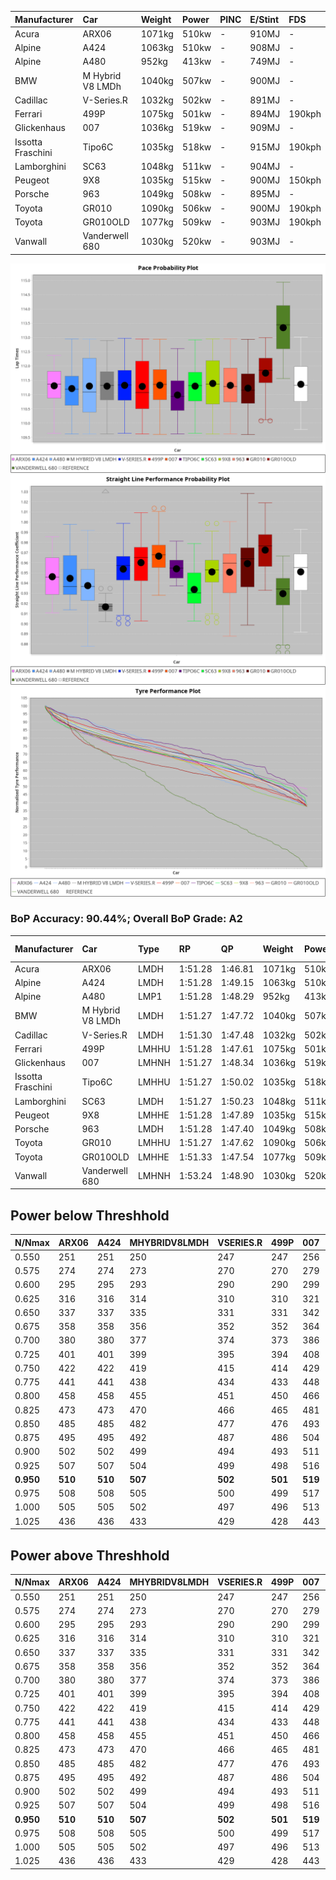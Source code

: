 |Manufacturer|Car|Weight|Power|PINC|E/Stint|FDS|
|:-|:-|:-|:-|:-|:-|:-|
|Acura|ARX06|1071kg|510kw|-|910MJ|-|
|Alpine|A424|1063kg|510kw|-|908MJ|-|
|Alpine|A480|952kg|413kw|-|749MJ|-|
|BMW|M Hybrid V8 LMDh|1040kg|507kw|-|900MJ|-|
|Cadillac|V-Series.R|1032kg|502kw|-|891MJ|-|
|Ferrari|499P|1075kg|501kw|-|894MJ|190kph|
|Glickenhaus|007|1036kg|519kw|-|909MJ|-|
|Issotta Fraschini|Tipo6C|1035kg|518kw|-|915MJ|190kph|
|Lamborghini|SC63|1048kg|511kw|-|904MJ|-|
|Peugeot|9X8|1035kg|515kw|-|900MJ|150kph|
|Porsche|963|1049kg|508kw|-|895MJ|-|
|Toyota|GR010|1090kg|506kw|-|900MJ|190kph|
|Toyota|GR010OLD|1077kg|509kw|-|903MJ|190kph|
|Vanwall|Vanderwell 680|1030kg|520kw|-|903MJ|-|

![PACECHART](./IMG/ACOMETHOD.png)
![STRAIGHTLINEPERFORMANCECHART](./IMG/ACOMETHOD_sp.png)
![TYREPERFORMANCECHART](./IMG/ACOMETHOD_tw.png)

### BoP Accuracy: 90.44%; Overall BoP Grade: A2
|Manufacturer|Car|Type|RP|QP|Weight|Power¹|Threshhold|PINC|Power²|E/Stint|AVG Vmax|FDS|RDLC|L/Stint|BOP-Grade|ModelAccuracy|ModelPoints|Match%|
|:-|:-|:-|:-|:-|:-|:-|:-|:-|:-|:-|:-|:-|:-|:-|:-|:-|:-|:-|
|Acura|ARX06|LMDH|1:51.28|1:46.81|1071kg|510kw|210.0kph|-|510kw|910MJ|282.65kph|-|1.00|33|+B2|100.00%|995|80.32%|
|Alpine|A424|LMDH|1:51.28|1:49.15|1063kg|510kw|210.0kph|-|510kw|908MJ|282.67kph|-|1.01|33|~A1|81.15%|521|99.67%|
|Alpine|A480|LMP1|1:51.28|1:48.29|952kg|413kw|210.0kph|-|413kw|749MJ|279.15kph|-|0.98|31|~A1|67.92%|957|100.00%|
|BMW|M Hybrid V8 LMDh|LMDH|1:51.27|1:47.72|1040kg|507kw|210.0kph|-|507kw|900MJ|280.04kph|-|1.03|33|-A2|98.60%|1690|94.22%|
|Cadillac|V-Series.R|LMDH|1:51.30|1:47.48|1032kg|502kw|210.0kph|-|502kw|891MJ|284.09kph|-|1.03|33|+A2|91.10%|1770|94.68%|
|Ferrari|499P|LMHHU|1:51.28|1:47.61|1075kg|501kw|210.0kph|-|501kw|894MJ|283.95kph|190kph|1.02|33|~A1|84.26%|2292|100.00%|
|Glickenhaus|007|LMHNH|1:51.27|1:48.34|1036kg|519kw|210.0kph|-|519kw|909MJ|287.48kph|-|0.95|33|~A1|94.63%|1605|97.37%|
|Issotta Fraschini|Tipo6C|LMHHU|1:51.27|1:50.02|1035kg|518kw|210.0kph|-|518kw|915MJ|285.58kph|190kph|1.08|33|+B1|66.67%|96|86.48%|
|Lamborghini|SC63|LMDH|1:51.27|1:50.23|1048kg|511kw|210.0kph|-|511kw|904MJ|281.60kph|-|1.05|33|+B1|96.77%|419|88.38%|
|Peugeot|9X8|LMHHE|1:51.28|1:47.89|1035kg|515kw|210.0kph|-|515kw|900MJ|284.18kph|150kph|1.03|33|~A1|83.63%|2468|100.00%|
|Porsche|963|LMDH|1:51.28|1:47.40|1049kg|508kw|210.0kph|-|508kw|895MJ|283.92kph|-|1.02|33|~A1|93.14%|5746|98.58%|
|Toyota|GR010|LMHHU|1:51.27|1:47.62|1090kg|506kw|210.0kph|-|506kw|900MJ|283.67kph|190kph|1.00|33|~A1|87.37%|3154|100.00%|
|Toyota|GR010OLD|LMHHE|1:51.33|1:47.54|1077kg|509kw|210.0kph|-|509kw|903MJ|286.27kph|190kph|1.01|33|~A1|89.81%|1393|100.00%|
|Vanwall|Vanderwell 680|LMHNH|1:53.24|1:48.90|1030kg|520kw|210.0kph|-|520kw|903MJ|281.54kph|-|1.01|33|+Ω1|90.28%|604|26.48%|

## Power below Threshhold
|N/Nmax|ARX06|A424|MHYBRIDV8LMDH|VSERIES.R|499P|007|TIPO6C|SC63|9X8|963|GR010|GR010OLD|VANDERWELL680|​|RPM|A480|
|:-|:-|:-|:-|:-|:-|:-|:-|:-|:-|:-|:-|:-|:-|:-|:-|:-|
|0.550|251|251|250|247|247|256|255|252|254|250|249|251|256|​|--|-|
|0.575|274|274|273|270|270|279|278|275|277|273|272|274|279|​|--|-|
|0.600|295|295|293|290|290|299|299|295|297|293|292|294|300|​|--|-|
|0.625|316|316|314|310|310|321|321|316|319|314|313|315|322|​|--|-|
|0.650|337|337|335|331|331|342|342|337|340|335|334|336|343|​|--|-|
|0.675|358|358|356|352|352|364|364|359|362|357|355|357|365|​|--|-|
|0.700|380|380|377|374|373|386|386|380|383|378|377|379|387|​|--|-|
|0.725|401|401|399|395|394|408|407|402|405|399|398|400|409|​|--|-|
|0.750|422|422|419|415|414|429|428|422|426|420|418|421|430|​|--|-|
|0.775|441|441|438|434|433|448|447|441|445|439|437|440|449|​|5000|242|
|0.800|458|458|455|451|450|466|465|459|463|456|454|457|467|​|5500|286|
|0.825|473|473|470|466|465|481|480|474|478|471|469|472|482|​|6000|320|
|0.850|485|485|482|477|476|493|492|485|489|483|481|484|494|​|6500|361|
|0.875|495|495|492|487|486|504|503|496|500|493|491|494|505|​|7000|404|
|0.900|502|502|499|494|493|511|510|503|507|500|498|501|512|​|7500|414|
|0.925|507|507|504|499|498|516|515|508|512|505|503|506|517|​|8000|410|
|**0.950**|**510**|**510**|**507**|**502**|**501**|**519**|**518**|**511**|**515**|**508**|**506**|**509**|**520**|**​**|**8500**|**413**|
|0.975|508|508|505|500|499|517|516|509|513|506|504|507|518|​|9000|207|
|1.000|505|505|502|497|496|513|512|505|509|503|501|504|514|​|--|-|
|1.025|436|436|433|429|428|443|442|436|440|434|432|435|444|​|--|-|

## Power above Threshhold
|N/Nmax|ARX06|A424|MHYBRIDV8LMDH|VSERIES.R|499P|007|TIPO6C|SC63|9X8|963|GR010|GR010OLD|VANDERWELL680|​|RPM|A480|
|:-|:-|:-|:-|:-|:-|:-|:-|:-|:-|:-|:-|:-|:-|:-|:-|:-|
|0.550|251|251|250|247|247|256|255|252|254|250|249|251|256|​|--|-|
|0.575|274|274|273|270|270|279|278|275|277|273|272|274|279|​|--|-|
|0.600|295|295|293|290|290|299|299|295|297|293|292|294|300|​|--|-|
|0.625|316|316|314|310|310|321|321|316|319|314|313|315|322|​|--|-|
|0.650|337|337|335|331|331|342|342|337|340|335|334|336|343|​|--|-|
|0.675|358|358|356|352|352|364|364|359|362|357|355|357|365|​|--|-|
|0.700|380|380|377|374|373|386|386|380|383|378|377|379|387|​|--|-|
|0.725|401|401|399|395|394|408|407|402|405|399|398|400|409|​|--|-|
|0.750|422|422|419|415|414|429|428|422|426|420|418|421|430|​|--|-|
|0.775|441|441|438|434|433|448|447|441|445|439|437|440|449|​|5000|242|
|0.800|458|458|455|451|450|466|465|459|463|456|454|457|467|​|5500|286|
|0.825|473|473|470|466|465|481|480|474|478|471|469|472|482|​|6000|320|
|0.850|485|485|482|477|476|493|492|485|489|483|481|484|494|​|6500|361|
|0.875|495|495|492|487|486|504|503|496|500|493|491|494|505|​|7000|404|
|0.900|502|502|499|494|493|511|510|503|507|500|498|501|512|​|7500|414|
|0.925|507|507|504|499|498|516|515|508|512|505|503|506|517|​|8000|410|
|**0.950**|**510**|**510**|**507**|**502**|**501**|**519**|**518**|**511**|**515**|**508**|**506**|**509**|**520**|**​**|**8500**|**413**|
|0.975|508|508|505|500|499|517|516|509|513|506|504|507|518|​|9000|207|
|1.000|505|505|502|497|496|513|512|505|509|503|501|504|514|​|--|-|
|1.025|436|436|433|429|428|443|442|436|440|434|432|435|444|​|--|-|

